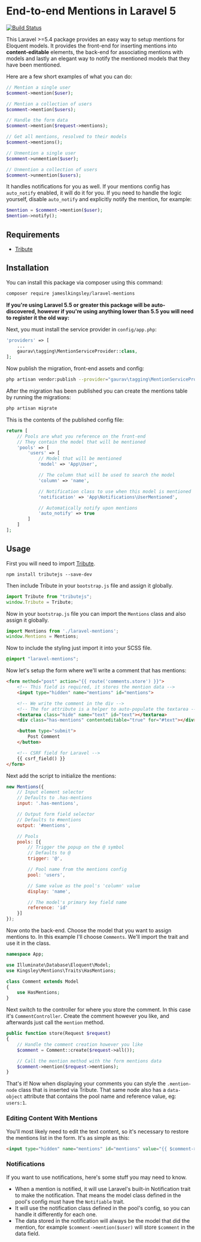 # End-to-end Mentions in Laravel 5

[![Build Status](https://travis-ci.org/jameslkingsley/laravel-mentions.svg?branch=master)](https://travis-ci.org/jameslkingsley/laravel-mentions)

This Laravel >=5.4 package provides an easy way to setup mentions for Eloquent models. It provides the front-end for inserting mentions into **content-editable** elements, the back-end for associating mentions with models and lastly an elegant way to notify the mentioned models that they have been mentioned.

Here are a few short examples of what you can do:

```php
// Mention a single user
$comment->mention($user);

// Mention a collection of users
$comment->mention($users);

// Handle the form data
$comment->mention($request->mentions);

// Get all mentions, resolved to their models
$comment->mentions();

// Unmention a single user
$comment->unmention($user);

// Unmention a collection of users
$comment->unmention($users);
```

It handles notifications for you as well. If your mentions config has `auto_notify` enabled, it will do it for you. If you need to handle the logic yourself, disable `auto_notify` and explicitly notify the mention, for example:

```php
$mention = $comment->mention($user);
$mention->notify();
```

## Requirements

- [Tribute](https://github.com/zurb/tribute)

## Installation

You can install this package via composer using this command:

```bash
composer require jameslkingsley/laravel-mentions
```

**If you're using Laravel 5.5 or greater this package will be auto-discovered, however if you're using anything lower than 5.5 you will need to register it the old way:**

Next, you must install the service provider in `config/app.php`:

```php
'providers' => [
    ...
    gaurav\tagging\MentionServiceProvider::class,
];
```

Now publish the migration, front-end assets and config:

```bash
php artisan vendor:publish --provider="gaurav\tagging\MentionServiceProvider"
```

After the migration has been published you can create the mentions table by running the migrations:

```bash
php artisan migrate
```

This is the contents of the published config file:

```php
return [
    // Pools are what you reference on the front-end
    // They contain the model that will be mentioned
    'pools' => [
        'users' => [
            // Model that will be mentioned
            'model' => 'App\User',

            // The column that will be used to search the model
            'column' => 'name',

            // Notification class to use when this model is mentioned
            'notification' => 'App\Notifications\UserMentioned',

            // Automatically notify upon mentions
            'auto_notify' => true
        ]
    ]
];
```

## Usage

First you will need to import [Tribute](https://github.com/zurb/tribute).

```
npm install tributejs --save-dev
```

Then include Tribute in your `bootstrap.js` file and assign it globally.

```js
import Tribute from "tributejs";
window.Tribute = Tribute;
```

Now in your `bootstrap.js` file you can import the `Mentions` class and also assign it globally.

```js
import Mentions from './laravel-mentions';
window.Mentions = Mentions;
```

Now to include the styling just import it into your SCSS file.

```css
@import "laravel-mentions";
```

Now let's setup the form where we'll write a comment that has mentions:

```html
<form method="post" action="{{ route('comments.store') }}">
    <!-- This field is required, it stores the mention data -->
    <input type="hidden" name="mentions" id="mentions">

    <!-- We write the comment in the div -->
    <!-- The for attribute is a helper to auto-populate the textarea -->
    <textarea class="hide" name="text" id="text"></textarea>
    <div class="has-mentions" contenteditable="true" for="#text"></div>

    <button type="submit">
        Post Comment
    </button>

    <!-- CSRF field for Laravel -->
    {{ csrf_field() }}
</form>
```

Next add the script to initialize the mentions:

```js
new Mentions({
    // Input element selector
    // Defaults to .has-mentions
    input: '.has-mentions',

    // Output form field selector
    // Defaults to #mentions
    output: '#mentions',

    // Pools
    pools: [{
        // Trigger the popup on the @ symbol
        // Defaults to @
        trigger: '@',

        // Pool name from the mentions config
        pool: 'users',

        // Same value as the pool's 'column' value
        display: 'name',

        // The model's primary key field name
        reference: 'id'
    }]
});
```

Now onto the back-end. Choose the model that you want to assign mentions to. In this example I'll choose `Comments`. We'll import the trait and use it in the class.

```php
namespace App;

use Illuminate\Database\Eloquent\Model;
use Kingsley\Mentions\Traits\HasMentions;

class Comment extends Model
{
    use HasMentions;
}
```

Next switch to the controller for where you store the comment. In this case it's `CommentController`. Create the comment however you like, and afterwards just call the `mention` method.

```php
public function store(Request $request)
{
    // Handle the comment creation however you like
    $comment = Comment::create($request->all());

    // Call the mention method with the form mentions data
    $comment->mention($request->mentions);
}
```

That's it! Now when displaying your comments you can style the `.mention-node` class that is inserted via Tribute. That same node also has a `data-object` attribute that contains the pool name and reference value, eg: `users:1`.

### Editing Content With Mentions
You'll most likely need to edit the text content, so it's necessary to restore the mentions list in the form.
It's as simple as this:

```html
<input type="hidden" name="mentions" id="mentions" value="{{ $comment->mentions()->encoded() }}">
```

### Notifications

If you want to use notifications, here's some stuff you may need to know.

- When a mention is notified, it will use Laravel's built-in Notification trait to make the notification. That means the model class defined in the pool's config must have the `Notifiable` trait.
- It will use the notification class defined in the pool's config, so you can handle it differently for each one.
- The data stored in the notification will always be the model that did the mention, for example `$comment->mention($user)` will store `$comment` in the data field.

